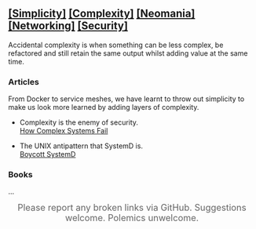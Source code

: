## [[Simplicity]](simplicity.md) [[Complexity]](complexity.md) [[Neomania]](neomania.md) [[Networking]](networking.md) [[Security]](security.md)

Accidental complexity is when something can be less complex, be refactored and still retain the same output whilst adding value at the same time.

### Articles

From Docker to service meshes, we have learnt to throw out simplicity to make us look more learned by adding layers of complexity.

* Complexity is the enemy of security.  
[How Complex Systems Fail](https://how.complexsystems.fail)

* The UNIX antipattern that SystemD is.  
[Boycott SystemD](https://web.archive.org/web/20140909093139/http://boycottsystemd.org/)

### Books

...

<div style="text-align:center; color:#666666; font-size:18px">Please report any broken links via GitHub. Suggestions welcome. Polemics unwelcome.</div>
